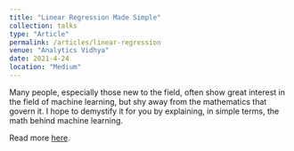 ```yaml
---
title: "Linear Regression Made Simple"
collection: talks
type: "Article"
permalink: /articles/linear-regression
venue: "Analytics Vidhya"
date: 2021-4-24
location: "Medium"
---
```


Many people, especially those new to the field, often show great interest in the field of machine learning, but shy away from the mathematics that govern it.
I hope to demystify it for you by explaining, in simple terms, the math behind machine learning.

Read more [here](ashishkulkarnii.medium.com/d5315db78a14).
